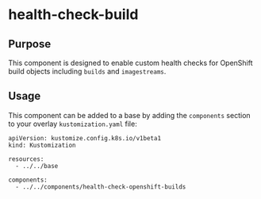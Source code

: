 # health-check-build

## Purpose
This component is designed to enable custom health checks for OpenShift build objects including `builds` and `imagestreams`.

## Usage

This component can be added to a base by adding the `components` section to your overlay `kustomization.yaml` file:

```
apiVersion: kustomize.config.k8s.io/v1beta1
kind: Kustomization

resources:
  - ../../base

components:
  - ../../components/health-check-openshift-builds
```

